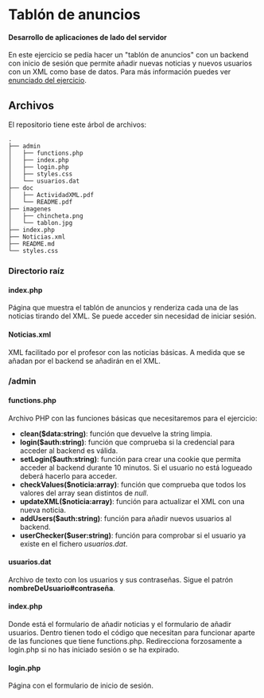# Tablón de anuncios
#### Desarrollo de aplicaciones de lado del servidor

En este ejercicio se pedía hacer un "tablón de anuncios" con un backend con inicio de sesión que permite añadir nuevas noticias y nuevos usuarios con un XML como base de datos. Para más información puedes ver [enunciado del ejercicio](doc/ActividadXML.pdf).


## Archivos
El repositorio tiene este árbol de archivos:
```
.
├── admin
│   ├── functions.php
│   ├── index.php
│   ├── login.php
│   ├── styles.css
│   └── usuarios.dat
├── doc
│   ├── ActividadXML.pdf
│   └── README.pdf
├── imagenes
│   ├── chincheta.png
│   └── tablon.jpg
├── index.php
├── Noticias.xml
├── README.md
└── styles.css
```

### Directorio raíz
#### index.php
Página que muestra el tablón de anuncios y renderiza cada una de las noticias tirando del XML. Se puede acceder sin necesidad de iniciar sesión.

#### Noticias.xml
XML facilitado por el profesor con las noticias básicas. A medida que se añadan por el backend se añadirán en el XML.

### /admin
#### functions.php
Archivo PHP con las funciones básicas que necesitaremos para el ejercicio:

  - **clean($data:string)**: función que devuelve la string limpia.
  - **login($auth:string)**: función que comprueba si la credencial para acceder al backend es válida.
  - **setLogin($auth:string)**: función para crear una cookie que permita acceder al backend durante 10 minutos. Si el usuario no está logueado deberá hacerlo para acceder.
  - **checkValues($noticia:array)**: función que comprueba que todos los valores del array sean distintos de *null*.
  - **updateXML($noticia:array)**: función para actualizar el XML con una nueva noticia.
  - **addUsers($auth:string)**: función para añadir nuevos usuarios al backend.
  - **userChecker($user:string)**: función para comprobar si el usuario ya existe en el fichero *usuarios.dat*.


#### usuarios.dat
Archivo de texto con los usuarios y sus contraseñas. Sigue el patrón **nombreDeUsuario#contraseña**.

#### index.php
Donde está el formulario de añadir noticias y el formulario de añadir usuarios. Dentro tienen todo el código que necesitan para funcionar aparte de las funciones que tiene functions.php. Redirecciona forzosamente a login.php si no has iniciado sesión o se ha expirado.

#### login.php
Página con el formulario de inicio de sesión.
